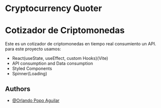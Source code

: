 
# Cryptocurrency Quoter
# Cotizador de Criptomonedas

Este es un cotizador de criptomonedas en tiempo real consumiento un API.
 para este proyecto usamos:
 
 

- React(useState, useEffect, custom Hooks)(Vite)
- API consumption and Data consumption
- Styled Components
- Spinner(Loading) 
 
## Authors

- [@Orlando Popo Aguilar](https://github.com/OrlandoIPN)

